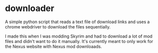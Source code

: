 # downloader
A simple python script that reads a text file of download links and uses a chrome webdriver to download the files sequentially.

I made this when I was modding Skyrim and had to download a lot of mod files and didn't want to do it manually. It's currently meant to only work for the Nexus website with Nexus mod downloaads.
